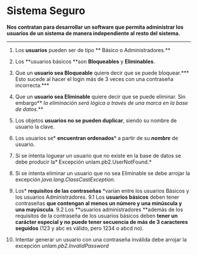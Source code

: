 # Sistema Seguro

**Nos contratan para desarrollar un software que permita administrar los usuarios de un sistema de manera independiente al resto del sistema.**

------------

1. Los **usuarios** pueden ser de tipo ** Básico o Administradores.**

2. Los **usuarios básicos **son **Bloqueables** y **Eliminables**.

3. Que un **usuario sea Bloqueable** quiere decir que se puede bloquear.*** Esto sucede al hacer el login más de 3 veces con una contraseña incorrecta.***

4. Que un **usuario sea Eliminable** quiere decir que se puede eliminar. Sin embargo** *la eliminación será lógica a través de una marca en la base de datos*.**

5. Los objetos **usuarios no se pueden duplicar**, siendo su nombre de usuario la clave.

6. Los usuarios se* **encuentran ordenados*** a partir de su ***nombre*** de usuario.

7. Si se intenta loguear un usuario que no existe en la base de datos se debe producir la* Excepción unlam.pb2.UserNotFound.*

8. Si se intenta eliminar un usuario que no sea Eliminable se debe arrojar la excepción *java.lang.ClassCastException.*

9. Los* **requisitos de las contraseñas** *varían entre los usuarios Básicos y los usuarios Administradores. 
 9.1 Los **usuarios básicos** deben tener contraseñas **que contengan al menos un número y una minúscula y una mayúscula**. 
 9.2 Los **usuarios administradores **además de los requisitos de la contraseña de los usuarios básicos deben **tener un carácter especial y no puede tener secuencia de más de 3 caracteres seguidos** (123 y abc es válido, pero 1234 o abcd no). 

10. Intentar generar un usuario con una contraseña inválida debe arrojar la excepción *unlam.pb2.InvalidPassword*


